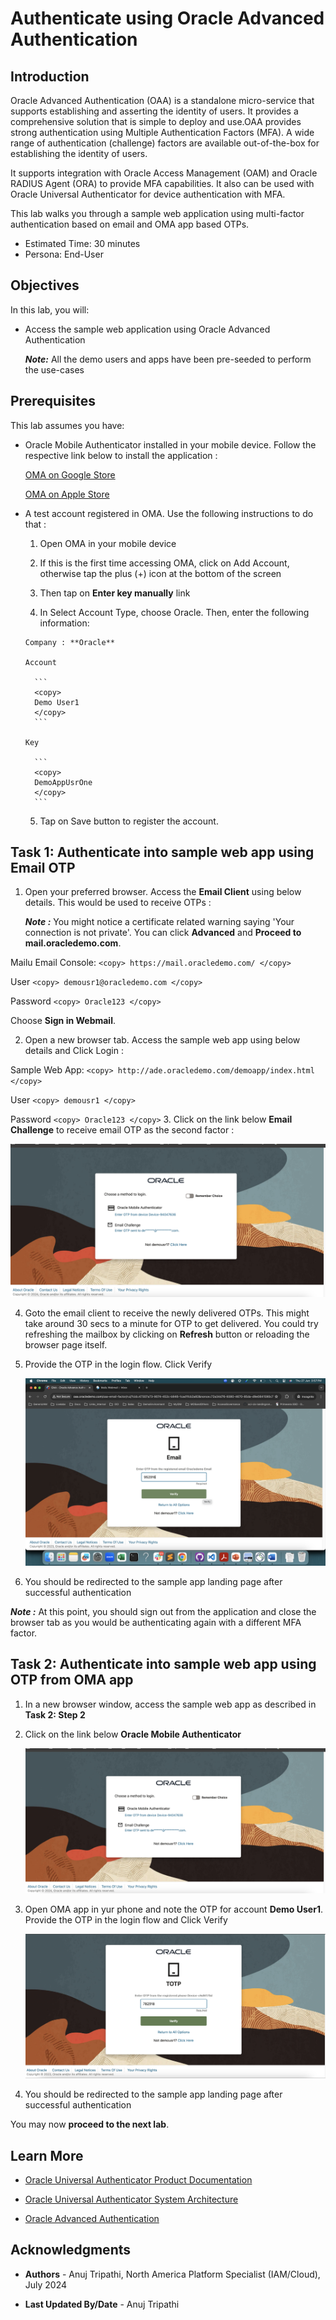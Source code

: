 # Authenticate using Oracle Advanced Authentication

## Introduction

Oracle Advanced Authentication (OAA) is a standalone micro-service that supports establishing and asserting the identity of users. It provides a comprehensive solution that is simple to deploy and use.OAA provides strong authentication using Multiple Authentication Factors (MFA). A wide range of authentication (challenge) factors are available out-of-the-box for establishing the identity of users.

It supports integration with Oracle Access Management (OAM) and Oracle RADIUS Agent (ORA) to provide MFA capabilities. It also can be used with Oracle Universal Authenticator for device authentication with MFA.

This lab walks you through a sample web application using multi-factor authentication based on email and OMA app based OTPs.

* Estimated Time: 30 minutes
* Persona: End-User

## Objectives

In this lab, you will:

* Access the sample web application using Oracle Advanced Authentication

  ***Note:*** All the demo users and apps have been pre-seeded to perform the use-cases

## Prerequisites

This lab assumes you have:

* Oracle Mobile Authenticator installed in your mobile device. Follow the respective link below to install the application :

     [OMA on Google Store](https://play.google.com/store/apps/details?id=oracle.idm.mobile.authenticator&hl=en_CA&gl=US)

     [OMA on Apple Store](https://apps.apple.com/us/app/oracle-mobile-authenticator/id835904829)

* A test account registered in OMA. Use the following instructions to do that :

    1. Open OMA in your mobile device

    2. If this is the first time accessing OMA, click on Add Account, otherwise tap the plus (+) icon at the bottom of the screen

    3. Then tap on **Enter key manually** link

    4. In Select Account Type, choose Oracle. Then, enter the following information:

      Company : **Oracle** 

      Account

        ```
        <copy>
        Demo User1
        </copy>
        ```

      Key

        ```
        <copy>
        DemoAppUsrOne
        </copy>
        ```

    5. Tap on Save button to register the account.

## Task 1: Authenticate into sample web app using Email OTP

1. Open your preferred browser. Access the **Email Client** using below details. This would be used to receive OTPs :

   ***Note :*** You might notice a certificate related warning saying 'Your connection is not private'. You can click **Advanced** and **Proceed to mail.oracledemo.com**.

  Mailu Email Console:
    ```
    <copy>
    https://mail.oracledemo.com/
    </copy>
    ```

  User
    ```
    <copy>
    demousr1@oracledemo.com
    </copy>
    ```

  Password
    ```
    <copy>
    Oracle123
    </copy>
    ```

  Choose **Sign in Webmail**.

2. Open a new browser tab. Access the sample web app using below details and Click Login :

  Sample Web App:
    ```
    <copy>
    http://ade.oracledemo.com/demoapp/index.html
    </copy>
    ```

  User
    ```
    <copy>
    demousr1
    </copy>
    ```

  Password
    ```
    <copy>
    Oracle123
    </copy>
    ```
3. Click on the link below **Email Challenge** to receive email OTP as the second factor :

   ![Select email as MFA factor](images/mfa-email-factor-selection.png)

4. Goto the email client to receive the newly delivered OTPs. This might take around 30 secs to a minute for OTP to get delivered. You could try refreshing the mailbox by clicking on **Refresh** button or reloading the browser page itself.

5. Provide the OTP in the login flow. Click Verify

   ![Provide email OTP](images/mfa-email-otp.png)

6. You should be redirected to the sample app landing page after successful authentication

***Note :*** At this point, you should sign out from the application and close the browser tab as you would be authenticating again with a different MFA factor.

## Task 2: Authenticate into sample web app using OTP from OMA app

1. In a new browser window, access the sample web app as described in **Task 2: Step 2**

2. Click on the link below **Oracle Mobile Authenticator**

   ![Select OMA as MFA factor](images/mfa-oma-factor-selection.png)

3. Open OMA app in yur phone and note the OTP for account **Demo User1**. Provide the OTP in the login flow and Click Verify

   ![Provide email OTP](images/mfa-oma-otp.png)

4. You should be redirected to the sample app landing page after successful authentication

  You may now **proceed to the next lab**.

## Learn More

* [Oracle Universal Authenticator Product Documentation](https://docs.oracle.com/en/middleware/idm/universal-authenticator/)

* [Oracle Universal Authenticator System Architecture](https://docs.oracle.com/en/middleware/idm/universal-authenticator/ouaad/system-architecture-and-components.html)

* [Oracle Advanced Authentication](https://docs.oracle.com/en/middleware/idm/advanced-authentication/oaarm/introducing-oaa.html)

## Acknowledgments

* **Authors** - Anuj Tripathi, North America Platform Specialist (IAM/Cloud), July 2024

* **Last Updated By/Date** - Anuj Tripathi
